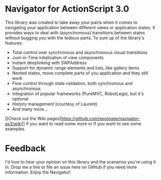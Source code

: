 # Navigator for ActionScript 3.0

This library was created to take away your pains when it comes to navigating your application between different views or application states. It provides ways to deal with (asynchronous) transitions between states without bugging you with the tedious parts. To sum up of the library's features:

*	Total control over synchronous and asynchronous visual transitions
*	Just-in-Time initalization of view components
*	Instant deeplinking with SWFAddress
*	Support for dynamic range elements and lists, like gallery items
*	Nested states, move complete parts of you application and they still work
*	Flow control through state validation, both synchronous and asynchronous
*	Integration of popular frameworks (PureMVC, RobotLegs), but it's optional
*	History management (courtesy of Laurent)
*	And many more...

[[Check out the Wiki pages|https://github.com/epologee/navigator-as3/wiki]] if you want to read some more or if you want to see some examples.

# Feedback

I'd love to hear your opinion on this library and the scenarios you're using it in. Drop me a line or file an issue here on GitHub if you need more information. Enjoy the Navigator!